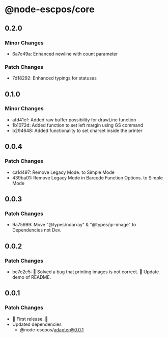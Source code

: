 # @node-escpos/core

## 0.2.0

### Minor Changes

- 6a7c49a: Enhanced newline with count parameter

### Patch Changes

- 7d18292: Enhanced typings for statuses

## 0.1.0

### Minor Changes

- afd41ef: Added raw buffer possibility for drawLine function
- 1b1072d: Added function to set left margin using GS command
- b294648: Added functionality to set charset inside the printer

## 0.0.4

### Patch Changes

- ca1d497: Remove Legacy Mode. to Simple Mode
- 439ba01: Remove Legacy Mode in Barcode Function Options. to Simple Mode

## 0.0.3

### Patch Changes

- 9a75999: Move "@types/ndarray" & "@types/qr-image" to Dependencies not Dev.

## 0.0.2

### Patch Changes

- bc7e2e5: 🐛 Solved a bug that printing images is not correct.
  🧾 Update demo of README.

## 0.0.1

### Patch Changes

- 🌴 First release. 🌴
- Updated dependencies
  - @node-escpos/adapter@0.0.1
